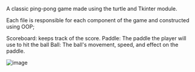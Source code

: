 A classic ping-pong game made using the turtle and Tkinter module.

Each file is responsible for each component of the game and constructed using OOP; 

Scoreboard: keeps track of the score.
Paddle: The paddle the player will use to hit the ball
Ball: The ball's movement, speed, and effect on the paddle. 

![image](https://user-images.githubusercontent.com/90845534/211129605-bbb87bd7-4ead-4057-bb80-543812a4af2e.png)
